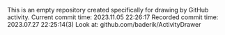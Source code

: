 This is an empty repository created specifically for drawing by GitHub activity.
Current commit time: 2023.11.05 22:26:17
Recorded commit time: 2023.07.27 22:25:14(3)
Look at: github.com/baderik/ActivityDrawer
